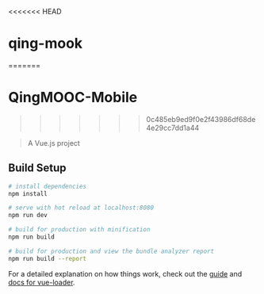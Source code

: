 <<<<<<< HEAD

# qing-mook
=======
# QingMOOC-Mobile
>>>>>>> 0c485eb9ed9f0e2f43986df68de4e29cc7dd1a44

> A Vue.js project

## Build Setup

``` bash
# install dependencies
npm install

# serve with hot reload at localhost:8080
npm run dev

# build for production with minification
npm run build

# build for production and view the bundle analyzer report
npm run build --report
```


For a detailed explanation on how things work, check out the [guide](http://vuejs-templates.github.io/webpack/) and [docs for vue-loader](http://vuejs.github.io/vue-loader).

